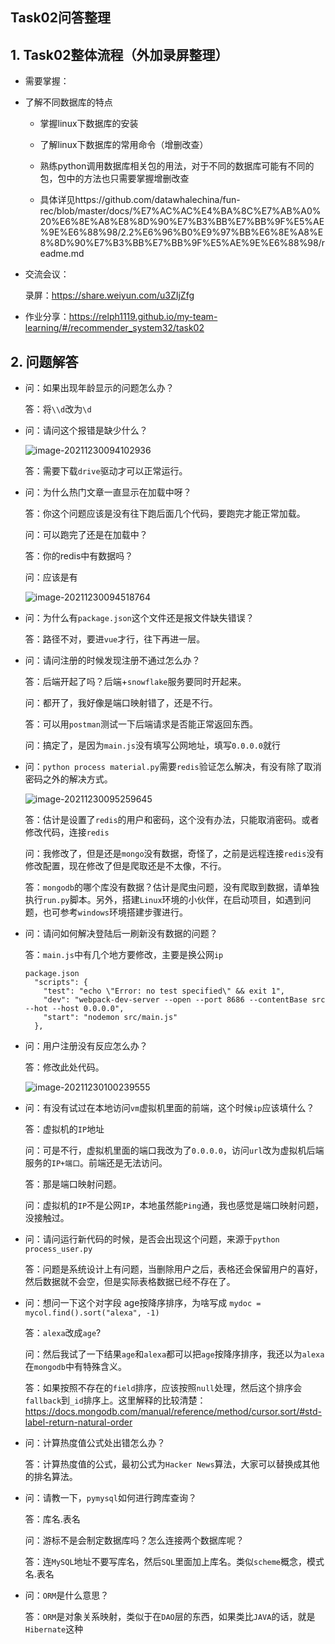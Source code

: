 ## Task02问答整理

## 1. Task02整体流程（外加录屏整理）

- 需要掌握：
  
- 了解不同数据库的特点
  - 掌握linux下数据库的安装
  - 了解linux下数据库的常用命令（增删改查）
  - 熟练python调用数据库相关包的用法，对于不同的数据库可能有不同的包，包中的方法也只需要掌握增删改查
  
  - 具体详见https://github.com/datawhalechina/fun-rec/blob/master/docs/%E7%AC%AC%E4%BA%8C%E7%AB%A0%20%E6%8E%A8%E8%8D%90%E7%B3%BB%E7%BB%9F%E5%AE%9E%E6%88%98/2.2%E6%96%B0%E9%97%BB%E6%8E%A8%E8%8D%90%E7%B3%BB%E7%BB%9F%E5%AE%9E%E6%88%98/readme.md
  
- 交流会议：

  录屏：https://share.weiyun.com/u3ZIjZfg
  
- 作业分享：https://relph1119.github.io/my-team-learning/#/recommender_system32/task02

## 2. 问题解答

- 问：如果出现年龄显示的问题怎么办？

  答：将`\\d`改为`\d`



- 问：请问这个报错是缺少什么？

  ![image-20211230094102936](https://gitee.com/murasamelory/cloudimages/raw/master/img/image-20211230094102936.png)

  答：需要下载`drive`驱动才可以正常运行。



- 问：为什么热门文章一直显示在加载中呀？

  答：你这个问题应该是没有往下跑后面几个代码，要跑完才能正常加载。

  问：可以跑完了还是在加载中？

  答：你的redis中有数据吗？

  问：应该是有

  ![image-20211230094518764](https://gitee.com/murasamelory/cloudimages/raw/master/img/image-20211230094518764.png)



- 问：为什么有`package.json`这个文件还是报文件缺失错误？

  答：路径不对，要进`vue`才行，往下再进一层。



- 问：请问注册的时候发现注册不通过怎么办？

  答：后端开起了吗？后端+`snowflake`服务要同时开起来。

  问：都开了，我好像是端口映射错了，还是不行。

  答：可以用`postman`测试一下后端请求是否能正常返回东西。

  问：搞定了，是因为`main.js`没有填写公网地址，填写`0.0.0.0`就行



- 问：`python process material.py`需要`redis`验证怎么解决，有没有除了取消密码之外的解决方式。

  ![image-20211230095259645](https://gitee.com/murasamelory/cloudimages/raw/master/img/image-20211230095259645.png)

  答：估计是设置了`redis`的用户和密码，这个没有办法，只能取消密码。或者修改代码，连接`redis`

  问：我修改了，但是还是`mongo`没有数据，奇怪了，之前是远程连接`redis`没有修改配置，现在修改了但是爬取还是不太像，不行。

  答：`mongodb`的哪个库没有数据？估计是爬虫问题，没有爬取到数据，请单独执行`run.py`脚本。另外，搭建`Linux`环境的小伙伴，在启动项目，如遇到问题，也可参考`windows`环境搭建步骤进行。



- 问：请问如何解决登陆后一刷新没有数据的问题？

  答：`main.js`中有几个地方要修改，主要是换公网`ip`

  ```
  package.json
    "scripts": {
      "test": "echo \"Error: no test specified\" && exit 1",
      "dev": "webpack-dev-server --open --port 8686 --contentBase src --hot --host 0.0.0.0",
      "start": "nodemon src/main.js"
    },
  ```

  

- 问：用户注册没有反应怎么办？

  答：修改此处代码。

  ![image-20211230100239555](https://gitee.com/murasamelory/cloudimages/raw/master/img/image-20211230100239555.png)



- 问：有没有试过在本地访问`vm`虚拟机里面的前端，这个时候`ip`应该填什么？

  答：虚拟机的`IP`地址

  问：可是不行，虚拟机里面的端口我改为了`0.0.0.0`，访问`url`改为虚拟机后端服务的`IP+端口`。前端还是无法访问。

  答：那是端口映射问题。

  问：虚拟机的`IP`不是公网`IP`，本地虽然能`Ping`通，我也感觉是端口映射问题，没接触过。



- 问：请问运行新代码的时候，是否会出现这个问题，来源于`python process_user.py`

  答：问题是系统设计上有问题，当删除用户之后，表格还会保留用户的喜好，然后数据就不会空，但是实际表格数据已经不存在了。



- 问：想问一下这个对字段 age按降序排序，为啥写成 `mydoc = mycol.find().sort("alexa", -1)`

  答：`alexa`改成`age`?

  问：然后我试了一下结果`age`和`alexa`都可以把`age`按降序排序，我还以为`alexa`在`mongodb`中有特殊含义。

  答：如果按照不存在的`field`排序，应该按照`null`处理，然后这个排序会`fallback`到`_id`排序上。这里解释的比较清楚：https://docs.mongodb.com/manual/reference/method/cursor.sort/#std-label-return-natural-order



- 问：计算热度值公式处出错怎么办？

  答：计算热度值的公式，最初公式为`Hacker News`算法，大家可以替换成其他的排名算法。



- 问：请教一下，`pymysql`如何进行跨库查询？

  答：库名.表名

  问：游标不是会制定数据库吗？怎么连接两个数据库呢？

  答：连`MySQL`地址不要写库名，然后`SQL`里面加上库名。类似`scheme`概念，模式名.表名

  

- 问：`ORM`是什么意思？

  答：`ORM`是对象关系映射，类似于在`DAO`层的东西，如果类比`JAVA`的话，就是`Hibernate`这种